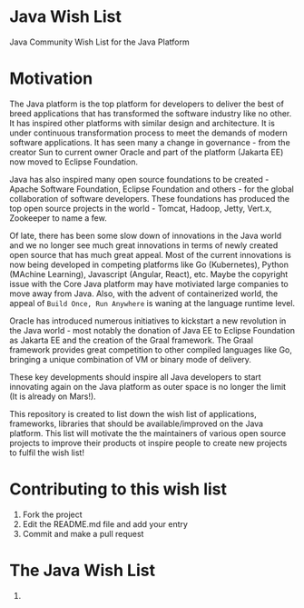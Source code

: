 # Java Wish List
Java Community Wish List for the Java Platform

# Motivation
The Java platform is the top platform for developers to deliver the best of breed applications that has transformed the software industry like no other. It has inspired other platforms with similar design and architecture. It is under continuous transformation process to meet the demands of modern software applications. It has seen many a change in governance - from the creator Sun to current owner Oracle and part of the platform (Jakarta EE) now moved to Eclipse Foundation.

Java has also inspired many open source foundations to be created - Apache Software Foundation, Eclipse Foundation and others - for the global collaboration of software developers. These foundations has produced the top open source projects in the world - Tomcat, Hadoop, Jetty, Vert.x, Zookeeper to name a few.

Of late, there has been some slow down of innovations in the Java world and we no longer see much great innovations in terms of newly created open source that has much great appeal. Most of the current innovations is now being developed in competing platforms like Go (Kubernetes), Python (MAchine Learning), Javascript (Angular, React), etc. Maybe the copyright issue with the Core Java platform may have motiviated large companies to move away from Java. Also, with the advent of containerized world, the appeal of `Build Once, Run Anywhere` is waning at the language runtime level.

Oracle has introduced numerous initiatives to kickstart a new revolution in the Java world - most notably the donation of Java EE to Eclipse Foundation as Jakarta EE and the creation of the Graal framework. The Graal framework provides great competition to other compiled languages like Go, bringing a unique combination of VM or binary mode of delivery.

These key developments should inspire all Java developers to start innovating again on the Java platform as outer space is no longer the limit (It is already on Mars!).

This repository is created to list down the wish list of applications, frameworks, libraries that should be available/improved on the Java platform. This list will motivate the the maintainers of various open source projects to improve their products ot inspire people to create new projects to fulfil the wish list!

# Contributing to this wish list
1. Fork the project
2. Edit the README.md file and add your entry
3. Commit and make a pull request

# The Java Wish List
1. 
